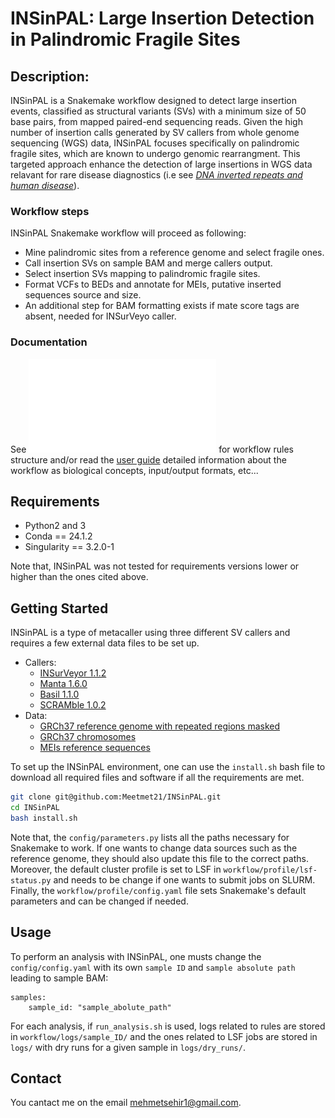
# INSinPAL: Large Insertion Detection in Palindromic Fragile Sites

## Description:

INSinPAL is a Snakemake workflow designed to detect large insertion events, classified as structural variants (SVs) with a minimum size of 50 base pairs, from mapped paired-end sequencing reads. Given the high number of insertion calls generated by SV callers from whole genome sequencing (WGS) data, INSinPAL focuses specifically on palindromic fragile sites, which are known to undergo genomic rearrangment. This targeted approach enhance the detection of large insertions in WGS data relavant for rare disease diagnostics (i.e see [*DNA inverted repeats and human disease*](https://www.imrpress.com/journal/FBL/3/4/10.2741/A284)).


### Workflow steps

INSinPAL Snakemake workflow will proceed as following:
 - Mine palindromic sites from a reference genome and select fragile ones.
 - Call insertion SVs on sample BAM and merge callers output.
 - Select insertion SVs mapping to palindromic fragile sites.
 - Format VCFs to BEDs and annotate for MEIs, putative inserted sequences source and size.
 - An additional step for BAM formatting exists if mate score tags are absent, needed for INSurVeyo caller.

### Documentation

See ![DAG of jobs](./doc/dag.pdf) for workflow rules structure and/or read the [user guide](./doc/user_guide.md) detailed information about the workflow as biological concepts, input/output formats, etc...
 

## Requirements

* Python2 and 3
* Conda == 24.1.2
* Singularity == 3.2.0-1

Note that, INSinPAL was not tested for requirements versions lower or higher than the ones cited above.

## Getting Started

INSinPAL is a type of metacaller using three different SV callers and requires a few external data files to be set up.

* Callers:
  * [INSurVeyor 1.1.2](https://github.com/kensung-lab/INSurVeyor)
  * [Manta 1.6.0](https://github.com/Illumina/manta)
  * [Basil 1.1.0](https://github.com/seqan/anise_basil)
  * [SCRAMble 1.0.2](https://github.com/GeneDx/scramble)
* Data:
  * [GRCh37 reference genome with repeated regions masked](https://hgdownload.soe.ucsc.edu/goldenPath/hg19/bigZips/hg19.fa.masked.gz)
  * [GRCh37 chromosomes](https://hgdownload.soe.ucsc.edu/goldenPath/hg19/bigZips/chromFaMasked.tar.gz)
  * [MEIs reference sequences](resources/data/MEI_consensus_seqs_SCRAMble_plus_MOBSTER.fa)

To set up the INSinPAL environment, one can use the `install.sh` bash file to download all required files and software if all the requirements are met.
```bash
git clone git@github.com:Meetmet21/INSinPAL.git
cd INSinPAL
bash install.sh
```
Note that, the `config/parameters.py` lists all the paths necessary for Snakemake to work. If one wants to change data sources 
such as the reference genome, they should also update this file to the correct paths. Moreover, the default cluster profile 
is set to LSF in `workflow/profile/lsf-status.py` and needs to be change if one wants to submit jobs on SLURM. Finally, the 
`workflow/profile/config.yaml` file sets Snakemake's default parameters and can be changed if needed.

## Usage

To perform an analysis with INSinPAL, one musts change the `config/config.yaml` with its own `sample ID` and 
`sample absolute path` leading to sample BAM:
```
samples:
	sample_id: "sample_abolute_path"
```

For each analysis, if `run_analysis.sh` is used, logs related to rules are stored in `workflow/logs/sample_ID/` and the 
ones related to LSF jobs are stored in `logs/` with dry runs for a given sample in `logs/dry_runs/`.

## Contact

You cantact me on the email mehmetsehir1@gmail.com.

